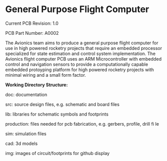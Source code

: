 <h1>General Purpose Flight Computer</h1>

<p>Current PCB Revision: 1.0</p>
<p>PCB Part Number: A0002</p>

<p>The Avionics team aims to produce a general purpose flight computer 
 for use in high powered rocketry projects that require an embedded processor
specialized for state estimation and control system implementation. The Avionics
flight computer PCB uses an ARM Microcontroller with embedded control and 
navigation sensors to provide a computationally capable embedded protoyping 
platform for high powered rocketry projects with minimal wiring and a small
 form factor.</p>

<b>Working Directory Structure:</b>
 
 <p>
doc: documentation
    
src: source design files, e.g. schematic and board files
 
lib: libraries for schematic symbols and footprints
 
production: files needed for pcb fabrication, e.g. gerbers, profile, drill fi    le
 
 sim: simulation files 
  
 cad: 3d models
   
 img: images of circuit/footprints for github display 
 </p>


